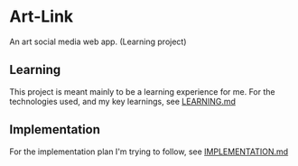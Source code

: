 # Art-Link
An art social media web app. (Learning project)

## Learning
This project is meant mainly to be a learning experience for me. For the technologies used, and my key learnings, see [LEARNING.md](./LEARNING.md)

## Implementation
For the implementation plan I'm trying to follow, see [IMPLEMENTATION.md](./IMPLEMENTATION.md)
